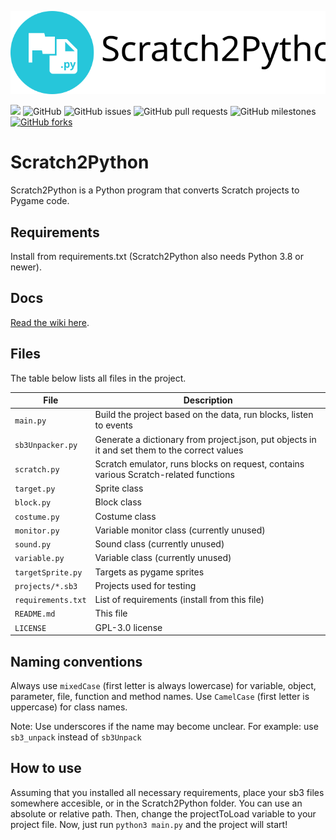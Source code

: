 
![Logo](s2p.svg)

<img src="https://img.shields.io/github/languages/top/Secret-chest/Scratch2Python?labelColor=546e7a&color=26c6da&logo=python&logoColor=26c6da&style=flat-square"> <img alt="GitHub" src="https://img.shields.io/github/license/Secret-chest/Scratch2Python?style=flat-square&labelColor=546e7a&color=ffa000"> <img alt="GitHub issues" src="https://img.shields.io/github/issues/Secret-chest/Scratch2Python?labelColor=546e7a&color=64dd17&logo=github&logoColor=ffffff&style=flat-square"> <img alt="GitHub pull requests" src="https://img.shields.io/github/issues-pr/Secret-chest/Scratch2Python?labelColor=546e7a&color=64dd17&logo=github&logoColor=ffffff&style=flat-square"> <img alt="GitHub milestones" src="https://img.shields.io/github/milestones/open/Secret-chest/Scratch2Python?labelColor=546e7a&color=64dd17&style=flat-square"><a href="https://github.com/Secret-chest/scratch2python/network"> <img alt="GitHub forks" src="https://img.shields.io/github/forks/Secret-chest/scratch2python?labelColor=546e7a&color=ffc107&logo=github&logoColor=ffffff&style=flat-square"></a>

# Scratch2Python
Scratch2Python is a Python program that converts Scratch projects to Pygame code.

## Requirements
Install from requirements.txt (Scratch2Python also needs Python 3.8 or newer).

## Docs
[Read the wiki here](https://github.com/Secret-chest/scratch2python/wiki).

## Files
The table below lists all files in the project.

| File              | Description                                                                                      |
|-------------------|--------------------------------------------------------------------------------------------------|
| `main.py`         | Build the project based on the data, run blocks, listen to events                                |
| `sb3Unpacker.py` | Generate a dictionary from project.json, put objects in it and set them to the correct values    |
| `scratch.py`      | Scratch emulator, runs blocks on request, contains various Scratch-related functions             |
| `target.py`       | Sprite class                                                                                     |
| `block.py`        | Block class                                                                                      |
| `costume.py`      | Costume class                                                                                    |
| `monitor.py`      | Variable monitor class (currently unused)                                                        | 
| `sound.py`        | Sound class (currently unused)                                                                   |
| `variable.py`     | Variable class (currently unused)                                                                |
| `targetSprite.py` | Targets as pygame sprites                                                                        |
| `projects/*.sb3`  | Projects used for testing                                                                        |
| `requirements.txt`| List of requirements (install from this file)                                                    |
| `README.md`       | This file                                                                                        |
| `LICENSE`         | GPL-3.0 license                                                                                  |

## Naming conventions
Always use `mixedCase` (first letter is always lowercase) for variable, object, parameter, file, function and method names.
Use `CamelCase` (first letter is uppercase) for class names.

Note: Use underscores if the name may become unclear. For example: use `sb3_unpack` instead of `sb3Unpack`

## How to use 
Assuming that you installed all necessary requirements, place your sb3 files somewhere accesible, or in the Scratch2Python folder. You can use an absolute or relative path.
Then, change the projectToLoad variable to your project file.
Now, just run `python3 main.py` and the project will start!

